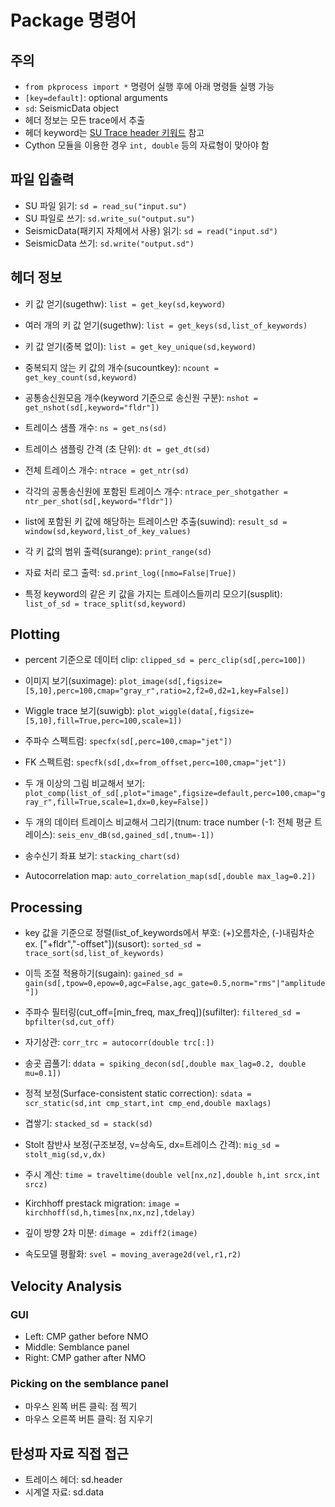 # Package 명령어

## 주의
- `from pkprocess import *` 명령어 실행 후에 아래 명령들 실행 가능
- `[key=default]`: optional arguments
- `sd`: SeismicData object
- 헤더 정보는 모든 trace에서 추출
- 헤더 keyword는 [SU Trace header 키워드](http://www.cwp.mines.edu/sututor/node149.html) 참고
- Cython 모듈을 이용한 경우 `int, double` 등의 자료형이 맞아야 함


## 파일 입출력
- SU 파일 읽기: `sd = read_su("input.su")`
- SU 파일로 쓰기: `sd.write_su("output.su")`
- SeismicData(패키지 자체에서 사용) 읽기: `sd = read("input.sd")`
- SeismicData 쓰기: `sd.write("output.sd")`


## 헤더 정보
- 키 값 얻기(sugethw): `list = get_key(sd,keyword)`
- 여러 개의 키 값 얻기(sugethw): `list = get_keys(sd,list_of_keywords)`
- 키 값 얻기(중복 없이): `list = get_key_unique(sd,keyword)`
- 중복되지 않는 키 값의 개수(sucountkey): `ncount = get_key_count(sd,keyword)`

- 공통송신원모음 개수(keyword 기준으로 송신원 구분): `nshot = get_nshot(sd[,keyword="fldr"])` 
- 트레이스 샘플 개수: `ns = get_ns(sd)`
- 트레이스 샘플링 간격 (초 단위): `dt = get_dt(sd)`

- 전체 트레이스 개수: `ntrace = get_ntr(sd)`
- 각각의 공통송신원에 포함된 트레이스 개수: `ntrace_per_shotgather = ntr_per_shot(sd[,keyword="fldr"])`

- list에 포함된 키 값에 해당하는 트레이스만 추출(suwind): `result_sd = window(sd,keyword,list_of_key_values)`
- 각 키 값의 범위 출력(surange): `print_range(sd)`
- 자료 처리 로그 출력: `sd.print_log([nmo=False|True])`

- 특정 keyword의 같은 키 값을 가지는 트레이스들끼리 모으기(susplit): `list_of_sd = trace_split(sd,keyword)`


## Plotting

- percent 기준으로 데이터 clip: `clipped_sd = perc_clip(sd[,perc=100])`

- 이미지 보기(suximage): `plot_image(sd[,figsize=[5,10],perc=100,cmap="gray_r",ratio=2,f2=0,d2=1,key=False])`
- Wiggle trace 보기(suwigb): `plot_wiggle(data[,figsize=[5,10],fill=True,perc=100,scale=1])`

- 주파수 스펙트럼: `specfx(sd[,perc=100,cmap="jet"])`
- FK 스펙트럼: `specfk(sd[,dx=from_offset,perc=100,cmap="jet"])`

- 두 개 이상의 그림 비교해서 보기: `plot_comp(list_of_sd[,plot="image",figsize=default,perc=100,cmap="gray_r",fill=True,scale=1,dx=0,key=False])`

- 두 개의 데이터 트레이스 비교해서 그리기(tnum: trace number (-1: 전체 평균 트레이스): `seis_env_dB(sd,gained_sd[,tnum=-1])`

- 송수신기 좌표 보기: `stacking_chart(sd)`
- Autocorrelation map: `auto_correlation_map(sd[,double max_lag=0.2])`

## Processing


- key 값을 기준으로 정렬(list_of_keywords에서 부호: (+)오름차순, (-)내림차순  ex. ["+fldr","-offset"])(susort): `sorted_sd = trace_sort(sd,list_of_keywords)`

- 이득 조절 적용하기(sugain): `gained_sd = gain(sd[,tpow=0,epow=0,agc=False,agc_gate=0.5,norm="rms"|"amplitude"])`

- 주파수 필터링(cut_off=[min_freq, max_freq])(sufilter): `filtered_sd = bpfilter(sd,cut_off)`

- 자기상관: `corr_trc = autocorr(double trc[:])`
- 송곳 곱풀기: `ddata = spiking_decon(sd[,double max_lag=0.2, double mu=0.1])`
- 정적 보정(Surface-consistent static correction): `sdata = scr_static(sd,int cmp_start,int cmp_end,double maxlags)`

- 겹쌓기: `stacked_sd = stack(sd)`
- Stolt 참반사 보정(구조보정, v=상속도, dx=트레이스 간격): `mig_sd = stolt_mig(sd,v,dx)`

- 주시 계산: `time = traveltime(double vel[nx,nz],double h,int srcx,int srcz)`
- Kirchhoff prestack migration: `image = kirchhoff(sd,h,times[nx,nx,nz],tdelay)`
- 깊이 방향 2차 미분: `dimage = zdiff2(image)`
- 속도모델 평활화: `svel = moving_average2d(vel,r1,r2)`


## Velocity Analysis

### GUI
- Left: CMP gather before NMO
- Middle: Semblance panel
- Right: CMP gather after NMO

### Picking on the semblance panel
- 마우스 왼쪽 버튼 클릭: 점 찍기
- 마우스 오른쪽 버튼 클릭: 점 지우기


## 탄성파 자료 직접 접근
- 트레이스 헤더: sd.header
- 시계열 자료: sd.data
